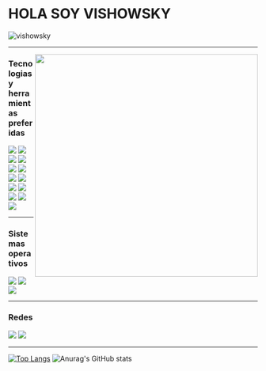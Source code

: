 
<p align="center">

# HOLA SOY VISHOWSKY

</p>


<p align="left"> <img src="https://komarev.com/ghpvc/?username=vishowsky" alt="vishowsky" /> </p>

---

<img  align="right" width="450px" class="ranko" src="https://media.tenor.com/laLBbWGSlS8AAAAC/akiba-maid-war-akiba-maid-senso.gif" ></img>

### Tecnologias y herramientas preferidas


<p>

<img src = "https://img.shields.io/badge/-HTML5-E34F26?style=flat&logo=html5&logoColor=white"> 
<img src = "https://img.shields.io/badge/-CSS3-1572B6?style=flat&logo=css3&logoColor=white">
<img src="https://img.shields.io/badge/-Bootstrap-563D7C?style=flat&logo=bootstrap&logoColor=white">
<img src="https://img.shields.io/badge/Python-3776AB?style=flat&logo=python&logoColor=white">
<img src="https://img.shields.io/badge/Django-092E20?style=flat&logo=django&logoColor=white">
<img src="https://img.shields.io/badge/MySQL-00000F?style=flat&logo=mysql&logoColor=white">
<img src="https://img.shields.io/badge/MariaDB-003545?style=flat&logo=mariadb&logoColor=white">
<img src="https://img.shields.io/badge/Flask-000000?style=flat&logo=flask&logoColor=white">
<img src="https://img.shields.io/badge/Amazon_AWS-FF9900?style=flat&logo=amazonaws&logoColor=white">
<img src="https://img.shields.io/badge/GIT-E44C30?style=flat&logo=git&logoColor=white">
<img src="https://img.shields.io/badge/PyCharm-000000.svg?&style=flat&logo=PyCharm&logoColor=white">
<img src="https://img.shields.io/badge/Visual_Studio_Code-0078D4?style=flat&logo=visual%20studio%20code&logoColor=white">
<img src="https://img.shields.io/badge/GitHub-100000?style=flat&logo=github&logoColor=white">

</p>

---



<p>

</p>



### Sistemas operativos

<p>
<img src="https://img.shields.io/badge/Fedora-294172?style=flat&logo=fedora&logoColor=white">
<img src="https://img.shields.io/badge/Ubuntu-E95420?style=flat=ubuntu&logoColor=white">
<img src="https://img.shields.io/badge/Windows-0078D6?style=flat&logo=windows&logoColor=white">

</p>

---


### Redes

<p>
<a  href="https://twitter.com/Vishoowsky"  ><img  target="_blank" src="https://img.shields.io/badge/Twitter-1DA1F2?style=flat&logo=twitter&logoColor=white"></a>
<a  href="https://www.linkedin.com/in/vishowsky" target="_blank"> <img src="https://img.shields.io/badge/LinkedIn-0077B5?style=flat&logo=linkedin&logoColor=white"></a>

</p>

---
<p>

[![Top Langs](https://github-readme-stats.vercel.app/api/top-langs/?username=vishowsky&layout=compact&theme=radical)](https://github.com/anuraghazra/github-readme-stats) ![Anurag's GitHub stats](https://github-readme-stats.vercel.app/api?username=vishowsky&show_icons=true&theme=radical&card_width=400&hide_rank)


</p>

